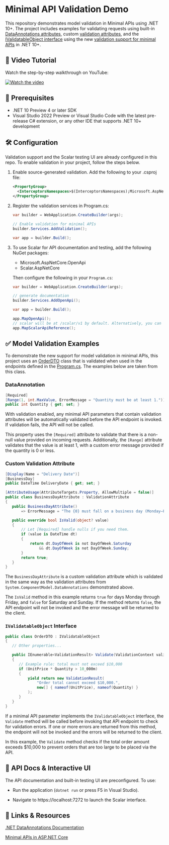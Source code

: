 # Minimal API Validation Demo

This repository demonstrates model validation in Minimal APIs using .NET 10+. 
The project includes examples for validating requests using built-in 
[DataAnnotations attributes](https://learn.microsoft.com/en-us/dotnet/api/system.componentmodel.dataannotations?view=net-10.0),
custom [validation attributes](https://learn.microsoft.com/en-us/dotnet/api/system.componentmodel.dataannotations.validationattribute?view=net-10.0), 
and the [IValidatableObject interface](https://learn.microsoft.com/en-us/dotnet/api/system.componentmodel.dataannotations.ivalidatableobject?view=net-9.0)
using the new [validation support for minimal APIs](https://learn.microsoft.com/en-us/aspnet/core/release-notes/aspnetcore-10.0?view=aspnetcore-10.0#validation-support-in-minimal-apis) 
in .NET 10+.

## 🎥 Video Tutorial

Watch the step-by-step walkthrough on YouTube:

[![Watch the video](https://img.youtube.com/vi/oGbmxdXoMP0/default.jpg)](https://youtu.be/oGbmxdXoMP0)

## 🚀 Prerequisites

- .NET 10 Preview 4 or later SDK
- Visual Studio 2022 Preview or Visual Studio Code with the latest pre-release C# extension, or any other IDE that supports .NET 10+ development

## 🛠️ Configuration

Validation support and the Scalar testing UI are already configured in this repo. To enable validation in your
project, follow the steps below.

1. Enable source-generated validation. Add the following to your .csproj file:
    ```xml
    <PropertyGroup>
      <InterceptorsNamespaces>$(InterceptorsNamespaces);Microsoft.AspNetCore.Http.Validation.Generated</InterceptorsNamespaces>
    </PropertyGroup>
    ```
2. Register the validation services in Program.cs:
    ```csharp
    var builder = WebApplication.CreateBuilder(args);
    
    // Enable validation for minimal APIs
    builder.Services.AddValidation();
    
    var app = builder.Build();
    ```
3. To use Scalar for API documentation and testing, add the following NuGet packages:
    - Microsoft.AspNetCore.OpenApi
    - Scalar.AspNetCore  
    
    Then configure the following in your `Program.cs`:

    ```csharp
    var builder = WebApplication.CreateBuilder(args);

    // generate documentation
    builder.Services.AddOpenApi(); 

    var app = builder.Build();

    app.MapOpenApi();
    // scalar will be at /scalar/v1 by default. Alternatively, you can specify a different path.
    app.MapScalarApiReference();
   ```

## ✅ Model Validation Examples
To demonstrate the new support for model validation in minimal APIs, this project uses an 
[OrderDTO](./MinimalAPIValidationDemo/Models/OrderDTO.cs) class that is validated when used in the
endpoints defined in the [Program.cs](./MinimalAPIValidationDemo/Program.cs). The examples below 
are taken from this class.

### DataAnnotation
```csharp
[Required]
[Range(1, int.MaxValue, ErrorMessage = "Quantity must be at least 1.")]
public int Quantity { get; set; }
```
With validation enabled, any minimal API parameters that contain validation attributes will be
automatically validated before the API endpoint is invoked. If validation fails, the API will 
not be called.

This property uses the `[Required]` attribute to validate that there is a non-null value provided 
on incoming requests. Additionally, the `[Range]` attribute validates that the value is at least 1, 
with a custom error message provided if the quantity is 0 or less.

### Custom Validation Attribute
```csharp
[Display(Name = "Delivery Date")]
[BusinessDay] 
public DateTime DeliveryDate { get; set; }
```
```csharp
[AttributeUsage(AttributeTargets.Property, AllowMultiple = false)]
public class BusinessDayAttribute : ValidationAttribute
{
   public BusinessDayAttribute()
       => ErrorMessage = "The {0} must fall on a business day (Monday–Friday).";

   public override bool IsValid(object? value)
   {
       // Let [Required] handle nulls if you need them.
       if (value is DateTime dt)
       {
           return dt.DayOfWeek is not DayOfWeek.Saturday
               && dt.DayOfWeek is not DayOfWeek.Sunday;
       }
       return true;
   }
}
```
The `BusinessDayAttribute` is a custom validation attribute which is validated in the same way as the
validation attributes from `System.ComponentModel.DataAnnotations` demonstrated above. 

The `IsValid` method in this example returns `true` for days Monday through Friday, and `false` for 
Saturday and Sunday. If the method returns `false`, the API endpoint will not be invoked and the 
error message will be returned to the client.

### `IValidatableObject` Interface
```csharp
public class OrderDTO : IValidatableObject
{
   // Other properties...

   public IEnumerable<ValidationResult> Validate(ValidationContext validationContext)
   {
      // Example rule: total must not exceed $10,000
      if (UnitPrice * Quantity > 10_000m)
      {
          yield return new ValidationResult(
              "Order total cannot exceed $10,000.",
              new[] { nameof(UnitPrice), nameof(Quantity) }
          );
      }
   }
}
```
If a minimal API parameter implements the `IValidatableObject` interface, the `Validate` method
will be called before invoking that API endpoint to check for validation errors. If one or more errors
are returned from this method, the endpoint will not be invoked and the errors will be returned
to the client.

In this example, the `Validate` method checks if the total order amount exceeds $10,000 to prevent
orders that are too large to be placed via the API.

## 📝 API Docs & Interactive UI

The API documentation and built-in testing UI are preconfigured. To use:

- Run the application (`dotnet run` or press F5 in Visual Studio).

- Navigate to https://localhost:7272 to launch the Scalar interface.

## 🔗 Links & Resources

[.NET DataAnnotations Documentation](https://learn.microsoft.com/en-us/aspnet/core/mvc/models/validation?view=aspnetcore-10.0)

[Minimal APIs in ASP.NET Core](https://learn.microsoft.com/en-us/aspnet/core/fundamentals/minimal-apis?view=aspnetcore-10.0)


